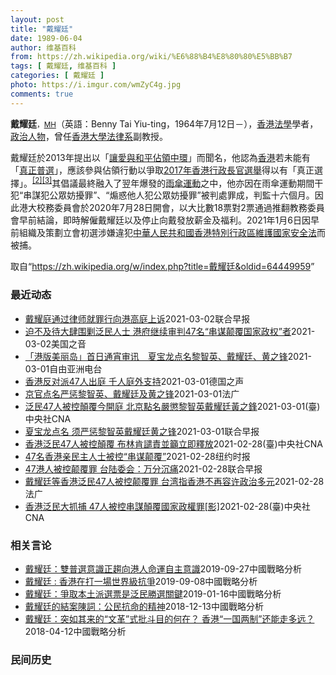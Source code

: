 ```yaml
---
layout: post
title: "戴耀廷"
date: 1989-06-04
author: 维基百科
from: https://zh.wikipedia.org/wiki/%E6%88%B4%E8%80%80%E5%BB%B7
tags: [ 戴耀廷, 维基百科 ]
categories: [ 戴耀廷 ]
photo: https://i.imgur.com/wmZyC4g.jpg
comments: true
---
```

<div class="mw-parser-output">
<p><b>戴耀廷</b><span style="font-size:smaller">，<a href="/wiki/%E6%A6%AE%E8%AD%BD%E5%8B%B3%E7%AB%A0_(%E9%A6%99%E6%B8%AF)" title="榮譽勳章 (香港)">MH</a></span>（英語：<span lang="en">Benny Tai Yiu-ting</span>，1964年7月12日<span class="useeditintro" title="Template:BLP editintro">－</span>），<a href="/wiki/%E9%A6%99%E6%B8%AF" title="香港">香港</a><a href="/wiki/%E6%B3%95%E5%AD%B8" class="mw-redirect" title="法學">法學</a>學者，<a href="/wiki/%E6%94%BF%E6%B2%BB%E4%BA%BA%E7%89%A9" title="政治人物">政治人物</a>，曾任<a href="/wiki/%E9%A6%99%E6%B8%AF%E5%A4%A7%E5%AD%B8" title="香港大學">香港大學</a><a href="/wiki/%E9%A6%99%E6%B8%AF%E5%A4%A7%E5%AD%B8%E6%B3%95%E5%BE%8B%E5%AD%B8%E9%99%A2" title="香港大學法律學院">法律系</a>副教授。
</p><p>戴耀廷於2013年提出以「<a href="/wiki/%E8%AE%93%E6%84%9B%E8%88%87%E5%92%8C%E5%B9%B3%E4%BD%94%E9%A0%98%E4%B8%AD%E7%92%B0" title="讓愛與和平佔領中環">讓愛與和平佔領中環</a>」而聞名，他認為<a href="/wiki/%E9%A6%99%E6%B8%AF" title="香港">香港</a>若未能有「<a href="/wiki/%E7%9C%9F%E6%99%AE%E9%81%B8" title="真普選">真正普選</a>」，應該參與佔領行動以爭取<a href="/wiki/2017%E5%B9%B4%E9%A6%99%E6%B8%AF%E8%A1%8C%E6%94%BF%E9%95%B7%E5%AE%98%E9%81%B8%E8%88%89" class="mw-redirect" title="2017年香港行政長官選舉">2017年香港行政長官選舉</a>得以有「真正選擇」。<sup id="cite_ref-2" class="reference"><a href="#cite_note-2">[2]</a></sup><sup id="cite_ref-3" class="reference"><a href="#cite_note-3">[3]</a></sup>其倡議最終融入了翌年爆發的<a href="/wiki/%E9%9B%A8%E5%82%98%E9%81%8B%E5%8B%95" class="mw-redirect" title="雨傘運動">雨傘運動</a>之中，他亦因在雨傘運動期間干犯“串謀犯公眾妨擾罪”、“煽惑他人犯公眾妨擾罪”被判處罪成，判監十六個月。因此港大校務委員會於2020年7月28日開會，以大比數18票對2票通過推翻教務委員會早前結論，即時解僱戴耀廷以及停止向戴發放薪金及福利。2021年1月6日因早前組織及策劃立會初選涉嫌違犯<a href="/wiki/%E4%B8%AD%E8%8F%AF%E4%BA%BA%E6%B0%91%E5%85%B1%E5%92%8C%E5%9C%8B%E9%A6%99%E6%B8%AF%E7%89%B9%E5%88%A5%E8%A1%8C%E6%94%BF%E5%8D%80%E7%B6%AD%E8%AD%B7%E5%9C%8B%E5%AE%B6%E5%AE%89%E5%85%A8%E6%B3%95" title="中華人民共和國香港特別行政區維護國家安全法">中華人民共和國香港特別行政區維護國家安全法</a>而被捕。
</p>
</div><noscript><img src="//zh.wikipedia.org/wiki/Special:CentralAutoLogin/start?type=1x1" alt="" title="" width="1" height="1" style="border: none; position: absolute;"></noscript>
<div class="printfooter">取自“<a dir="ltr" href="https://zh.wikipedia.org/w/index.php?title=戴耀廷&amp;oldid=64449959">https://zh.wikipedia.org/w/index.php?title=戴耀廷&amp;oldid=64449959</a>”</div><div id="recent-news"><h3>最近动态</h3><ul><li><a href="https://nodebe4.github.io/waimei/2021-03-02/%E6%88%B4%E8%80%80%E5%BA%AD%E9%80%9A%E8%BF%87%E5%BE%8B%E5%B8%88%E5%B0%B1%E7%BD%AA%E8%A1%8C%E5%90%91%E6%B8%AF%E9%AB%98%E5%BA%AD%E4%B8%8A%E8%AF%89" title="戴耀庭通过律师就罪行向港高庭上诉—— 戴耀廷等九人此前被判串谋犯公众妨扰罪、煽惑他人犯公众妨扰及煽惑他人煽惑公众妨扰六项罪名成立，九人不服定罪和刑罚向高等法院提出上诉。 据《星岛日报》报道，戴耀...">戴耀庭通过律师就罪行向港高庭上诉</a><time>2021-03-02</time><a class="tag">联合早报</a></li>
<li><a href="https://nodebe4.github.io/waimei/2021-03-02/%E8%BF%AB%E4%B8%8D%E5%8F%8A%E5%BE%85%E5%A4%A7%E8%82%86%E5%9B%B4%E5%89%BF%E6%B3%9B%E6%B0%91%E4%BA%BA%E5%A3%AB-%E6%B8%AF%E5%BA%9C%E7%BB%A7%E7%BB%AD%E5%AE%A1%E5%88%A447%E5%90%8D-%E4%B8%B2%E8%B0%8B%E9%A2%A0%E8%A6%86%E5%9B%BD%E5%AE%B6%E6%94%BF%E6%9D%83-%E8%80%85" title="迫不及待大肆围剿泛民人士 港府继续审判47名“串谋颠覆国家政权”者—— Tue, 02 Mar 2021 06:03:59 GMT 前港大法律副教授戴耀廷（中）涉嫌 “串谋颠覆国家政权罪”202...">迫不及待大肆围剿泛民人士 港府继续审判47名“串谋颠覆国家政权”者</a><time>2021-03-02</time><a class="tag">美国之音</a></li>
<li><a href="https://nodebe4.github.io/waimei/2021-03-01/%E6%B8%AF%E7%89%88%E7%BE%8E%E4%B8%BD%E5%B2%9B-%E9%A6%96%E6%97%A5%E9%80%9A%E5%AE%B5%E5%AE%A1%E8%AE%AF-%E5%A4%8F%E5%AE%9D%E9%BE%99%E7%82%B9%E5%90%8D%E9%BB%8E%E6%99%BA%E8%8B%B1-%E6%88%B4%E8%80%80%E5%BB%B7-%E9%BB%84%E4%B9%8B%E9%94%8B" title="「港版美丽岛」首日通宵审讯　夏宝龙点名黎智英、戴耀廷、黄之锋—— 香港47名泛民参加初选被控「串谋颠覆国家政权罪」，周一（3月1日）首度开庭，聆讯逾14小时后，法官以有人体力不支宣布暂停聆讯，据...">「港版美丽岛」首日通宵审讯　夏宝龙点名黎智英、戴耀廷、黄之锋</a><time>2021-03-01</time><a class="tag">自由亚洲电台</a></li>
<li><a href="https://nodebe4.github.io/waimei/2021-03-01/%E9%A6%99%E6%B8%AF%E5%8F%8D%E5%AF%B9%E6%B4%BE47%E4%BA%BA%E5%87%BA%E5%BA%AD-%E5%8D%83%E4%BA%BA%E5%BA%AD%E5%A4%96%E6%94%AF%E6%8C%81" title="香港反对派47人出庭 千人庭外支持—— 3月1日，去年參加民主派“35+”初選的47名反對派人士因涉違反香港國安法在西九龍法院提堂，其中也包括戴耀廷、梁國雄等泛民陣營知名人物。據路透社等媒體報導...">香港反对派47人出庭  千人庭外支持</a><time>2021-03-01</time><a class="tag">德国之声</a></li>
<li><a href="https://nodebe4.github.io/waimei/2021-03-01/%E4%BA%AC%E5%AE%98%E7%82%B9%E5%90%8D%E4%B8%A5%E6%83%A9%E9%BB%8E%E6%99%BA%E8%8B%B1-%E6%88%B4%E8%80%80%E5%BB%B7%E5%8F%8A%E9%BB%84%E4%B9%8B%E9%94%8B" title="京官点名严惩黎智英、戴耀廷及黄之锋—— 01/03/2021 - 11:17 负责香港事务的国务院港澳事务办公室主任夏宝龙上周在一个重申爱国者治港的研讨会上表明，不能容许「反中乱港分子」染指香港...">京官点名严惩黎智英、戴耀廷及黄之锋</a><time>2021-03-01</time><a class="tag">法广</a></li>
<li><a href="https://nodebe4.github.io/waimei/2021-03-01/%E6%B3%9B%E6%B0%9147%E4%BA%BA%E8%A2%AB%E6%8E%A7%E9%A1%9B%E8%A6%86%E4%BB%8A%E9%96%8B%E5%BA%AD-%E5%8C%97%E4%BA%AC%E9%BB%9E%E5%90%8D%E5%9A%B4%E6%87%B2%E9%BB%8E%E6%99%BA%E8%8B%B1%E6%88%B4%E8%80%80%E5%BB%B7%E9%BB%83%E4%B9%8B%E9%8B%92" title="泛民47人被控顛覆今開庭 北京點名嚴懲黎智英戴耀廷黃之鋒—— 港媒1日披露，中國港澳辦主任夏寶龍稍早前在一場會議中，點名嚴懲「反中亂港分子」黎智英（右）、戴耀廷及黃之鋒。圖為黎智英2月18日申請...">泛民47人被控顛覆今開庭 北京點名嚴懲黎智英戴耀廷黃之鋒</a><time>2021-03-01</time><a class="tag">(臺)中央社CNA</a></li>
<li><a href="https://nodebe4.github.io/waimei/2021-03-01/%E5%A4%8F%E5%AE%9D%E9%BE%99%E7%82%B9%E5%90%8D-%E9%A1%BB%E4%B8%A5%E6%83%A9%E9%BB%8E%E6%99%BA%E8%8B%B1%E6%88%B4%E8%80%80%E5%BB%B7%E9%BB%84%E4%B9%8B%E9%94%8B" title="夏宝龙点名 须严惩黎智英戴耀廷黄之锋—— 香港《紫荊》杂志3月号发布了中国全国政协副主席、国务院港澳办主任夏宝龙2月22日在全国港澳研究会举办的“完善一国两制制度体系，落实爱国者治港根本原则”专...">夏宝龙点名 须严惩黎智英戴耀廷黄之锋</a><time>2021-03-01</time><a class="tag">联合早报</a></li>
<li><a href="https://nodebe4.github.io/waimei/2021-02-28/%E9%A6%99%E6%B8%AF%E6%B3%9B%E6%B0%9147%E4%BA%BA%E8%A2%AB%E6%8E%A7%E9%A1%9B%E8%A6%86-%E5%B8%83%E6%9E%97%E8%82%AF%E8%AD%B4%E8%B2%AC%E4%B8%A6%E7%B1%B2%E7%AB%8B%E5%8D%B3%E9%87%8B%E6%94%BE" title="香港泛民47人被控顛覆 布林肯譴責並籲立即釋放—— 港警依國安法「顛覆國家政權」罪名，起訴前香港大學法律系副教授戴耀廷等47名民主派人士，大批市民1日在西九龍法院審議前聚集場外聲援。（圖取自立場...">香港泛民47人被控顛覆 布林肯譴責並籲立即釋放</a><time>2021-02-28</time><a class="tag">(臺)中央社CNA</a></li>
<li><a href="https://nodebe4.github.io/waimei/2021-02-28/47%E5%90%8D%E9%A6%99%E6%B8%AF%E4%BA%B2%E6%B0%91%E4%B8%BB%E4%BA%BA%E5%A3%AB%E8%A2%AB%E6%8E%A7-%E4%B8%B2%E8%B0%8B%E9%A2%A0%E8%A6%86" title="47名香港亲民主人士被控“串谋颠覆”—— TIFFANY MAY,TIFFANY MAY2021-03-01 11:40:52 周日，戴耀廷在香港警察局外。他是47位被指控违反香港国安法的泛民派...">47名香港亲民主人士被控“串谋颠覆”</a><time>2021-02-28</time><a class="tag">纽约时报</a></li>
<li><a href="https://nodebe4.github.io/waimei/2021-02-28/47%E6%B8%AF%E4%BA%BA%E8%A2%AB%E6%8E%A7%E9%A2%A0%E8%A6%86%E7%BD%AA-%E5%8F%B0%E9%99%86%E5%A7%94%E4%BC%9A-%E4%B8%87%E5%88%86%E6%B2%89%E7%97%9B" title="47港人被控颠覆罪 台陆委会：万分沉痛—— 香港警方昨天下午以涉嫌违反《香港国安法》下“串谋颠覆国家政权罪”，起诉包括香港大学法律学院前副教授戴耀廷等47名泛民主派人士，台湾陆委会昨晚表示，对伤...">47港人被控颠覆罪 台陆委会：万分沉痛</a><time>2021-02-28</time><a class="tag">联合早报</a></li>
<li><a href="https://nodebe4.github.io/waimei/2021-02-28/%E6%88%B4%E8%80%80%E5%BB%B7%E7%AD%89%E9%A6%99%E6%B8%AF%E6%B3%9B%E6%B0%9147%E4%BA%BA%E8%A2%AB%E6%8E%A7%E9%A2%A0%E8%A6%86%E7%BD%AA-%E5%8F%B0%E6%B9%BE%E6%8C%87%E9%A6%99%E6%B8%AF%E4%B8%8D%E5%86%8D%E5%AE%B9%E8%AE%B8%E6%94%BF%E6%B2%BB%E5%A4%9A%E5%85%83" title="戴耀廷等香港泛民47人被控颠覆罪 台湾指香港不再容许政治多元—— 28/02/2021 - 22:46 47名曾发起并参与去年香港民主派初选人士被控&quot;串谋颠覆国家政权罪&quot;，今...">戴耀廷等香港泛民47人被控颠覆罪 台湾指香港不再容许政治多元</a><time>2021-02-28</time><a class="tag">法广</a></li>
<li><a href="https://nodebe4.github.io/waimei/2021-02-28/%E9%A6%99%E6%B8%AF%E6%B3%9B%E6%B0%91%E5%A4%A7%E6%8A%93%E6%8D%95-47%E4%BA%BA%E8%A2%AB%E6%8E%A7%E4%B8%B2%E8%AC%80%E9%A1%9B%E8%A6%86%E5%9C%8B%E5%AE%B6%E6%94%BF%E6%AC%8A%E7%BD%AA-%E5%BD%B1" title="香港泛民大抓捕 47人被控串謀顛覆國家政權罪[影]—— 港媒報導，包括前香港大學法律系副教授戴耀廷（前）等47名民主派人士因參與「35+初選」而被控「串謀顛覆國家政權」罪，將於西九龍裁判法院首次...">香港泛民大抓捕 47人被控串謀顛覆國家政權罪[影]</a><time>2021-02-28</time><a class="tag">(臺)中央社CNA</a></li>
</ul></div><div id="open-opinion"><h3>相关言论</h3><ul><li><a href="https://nodebe4.github.io/opinion/2019-09-27/%E6%88%B4%E8%80%80%E5%BB%B7-%E9%9B%99%E6%99%AE%E9%81%B8%E6%84%8F%E8%AD%98%E6%AD%A3%E8%B6%A8%E5%90%91%E6%B8%AF%E4%BA%BA%E5%91%BD%E9%81%8B%E8%87%AA%E4%B8%BB%E6%84%8F%E8%AD%98/" title="戴耀廷">戴耀廷：雙普選意識正趨向港人命運自主意識</a><time>2019-09-27</time><a class="tag">中國戰略分析</a></li>
<li><a href="https://nodebe4.github.io/opinion/2019-09-08/%E6%88%B4%E8%80%80%E5%BB%B7-%E9%A6%99%E6%B8%AF%E5%9C%A8%E6%89%93%E4%B8%80%E5%A0%B4%E4%B8%96%E7%95%8C%E7%B4%9A%E6%8A%97%E7%88%AD/" title="戴耀廷">戴耀廷 : 香港在打一場世界級抗爭</a><time>2019-09-08</time><a class="tag">中國戰略分析</a></li>
<li><a href="https://nodebe4.github.io/opinion/2019-01-16/%E6%88%B4%E8%80%80%E5%BB%B7-%E7%88%AD%E5%8F%96%E6%9C%AC%E5%9C%9F%E6%B4%BE%E9%81%B8%E7%A5%A8%E6%98%AF%E6%B3%9B%E6%B0%91%E5%8B%9D%E9%81%B8%E9%97%9C%E9%8D%B5/" title="戴耀廷">戴耀廷：爭取本土派選票是泛民勝選關鍵</a><time>2019-01-16</time><a class="tag">中國戰略分析</a></li>
<li><a href="https://nodebe4.github.io/opinion/2018-12-13/%E6%88%B4%E8%80%80%E5%BB%B7%E7%9A%84%E7%B5%90%E6%A1%88%E9%99%B3%E8%A9%9E-%E5%85%AC%E6%B0%91%E6%8A%97%E5%91%BD%E7%9A%84%E7%B2%BE%E7%A5%9E/" title="">戴耀廷的結案陳詞：公民抗命的精神</a><time>2018-12-13</time><a class="tag">中國戰略分析</a></li>
<li><a href="https://nodebe4.github.io/opinion/2018-04-12/%E6%88%B4%E8%80%80%E5%BB%B7-%E7%AA%81%E5%A6%82%E5%85%B6%E6%9D%A5%E7%9A%84-%E6%96%87%E9%9D%A9-%E5%BC%8F%E6%89%B9%E6%96%97%E7%9B%AE%E7%9A%84%E4%BD%95%E5%9C%A8-%E9%A6%99%E6%B8%AF-%E4%B8%80%E5%9B%BD%E4%B8%A4%E5%88%B6-%E8%BF%98%E8%83%BD%E8%B5%B0%E5%A4%9A%E8%BF%9C/" title="戴耀廷">戴耀廷：突如其来的“文革”式批斗目的何在？ 香港“一国两制”还能走多远？</a><time>2018-04-12</time><a class="tag">中國戰略分析</a></li>
</ul></div><div id="mjls-record"><h3>民间历史</h3><ul></ul></div>